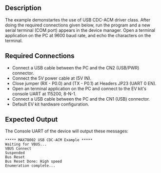 ## Description

The example demonstartes the use of USB CDC-ACM driver class. After doing the required connections given below, run the program and a new serial terminal (COM port) appears in the device manager. Open a terminal application on the PC at 9600 baud rate, and echo the characters on the terminal.

## Required Connections

-   Connect a USB cable between the PC and the CN2 (USB/PWR) connector.
-   Connect the 5V power cable at (5V IN).
-   Close jumper (RX - P0.0) and (TX - P0.1) at Headers JP23 (UART 0 EN).
-   Open an terminal application on the PC and connect to the EV kit's console UART at 115200, 8-N-1.
-   Connect a USB cable between the PC and the CN1 (USB) connector.
-   Default EV kit hardware configuration.

## Expected Output

The Console UART of the device will output these messages:

```
***** MAX78002 USB CDC-ACM Example *****
Waiting for VBUS...
VBUS Connect
Suspended
Bus Reset
Bus Reset Done: High speed
Enumeration complete...
```
